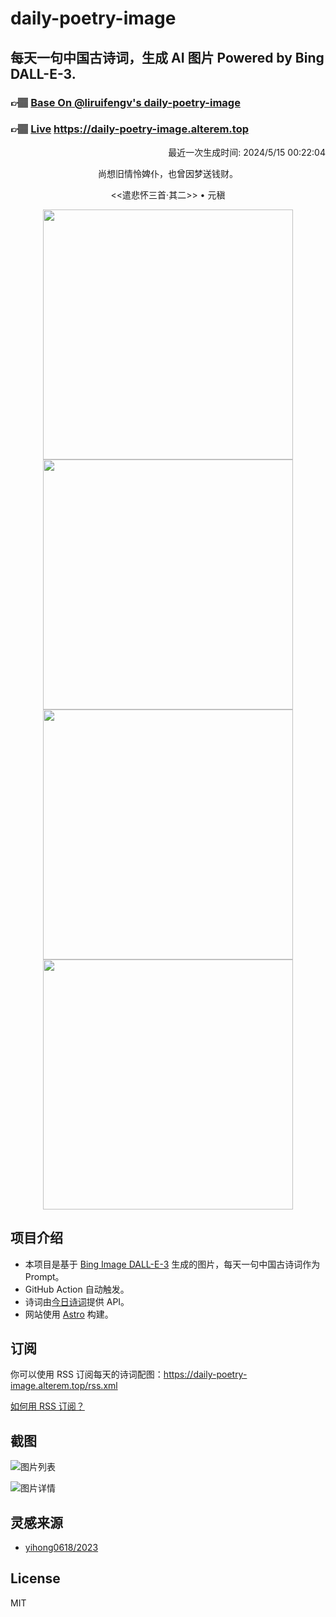 
# daily-poetry-image

## 每天一句中国古诗词，生成 AI 图片 Powered by Bing DALL-E-3.

### 👉🏽 [Base On @liruifengv's daily-poetry-image](https://github.com/liruifengv/daily-poetry-image)

### 👉🏽 [Live](https://daily-poetry-image.alterem.top/) https://daily-poetry-image.alterem.top

<p align="right">
  最近一次生成时间: 2024/5/15 00:22:04
</p>
<p align="center">
尚想旧情怜婢仆，也曾因梦送钱财。
</p>
<p align="center">
<<遣悲怀三首·其二>> • 元稹
</p>
<p align="center">
<img src="https://tse4.mm.bing.net/th/id/OIG1.MKdPuXG5k.34xEn_qRZw" height="400" width="400" />
<img src="https://tse4.mm.bing.net/th/id/OIG1.LnmGS3u_krYBK15XAnbG" height="400" width="400" />
<img src="https://tse2.mm.bing.net/th/id/OIG1.kcsy01uJVVR0XbsezTct" height="400" width="400" />
<img src="https://tse3.mm.bing.net/th/id/OIG1.iIwCqK124m1xooKzHjSK" height="400" width="400" />
</p>

## 项目介绍

-   本项目是基于 [Bing Image DALL-E-3](https://www.bing.com/images/create) 生成的图片，每天一句中国古诗词作为 Prompt。
-   GitHub Action 自动触发。
-   诗词由[今日诗词](https://www.jinrishici.com/)提供 API。
-   网站使用 [Astro](https://astro.build) 构建。

## 订阅

你可以使用 RSS 订阅每天的诗词配图：https://daily-poetry-image.alterem.top/rss.xml

[如何用 RSS 订阅？](https://zhuanlan.zhihu.com/p/55026716)

## 截图

![图片列表](./screenshots/Snipaste_2023-12-28_21-00-26.png)

![图片详情](./screenshots/Snipaste_2023-12-28_21-00-53.png)

## 灵感来源

-   [yihong0618/2023](https://github.com/yihong0618/2023)

## License

MIT
